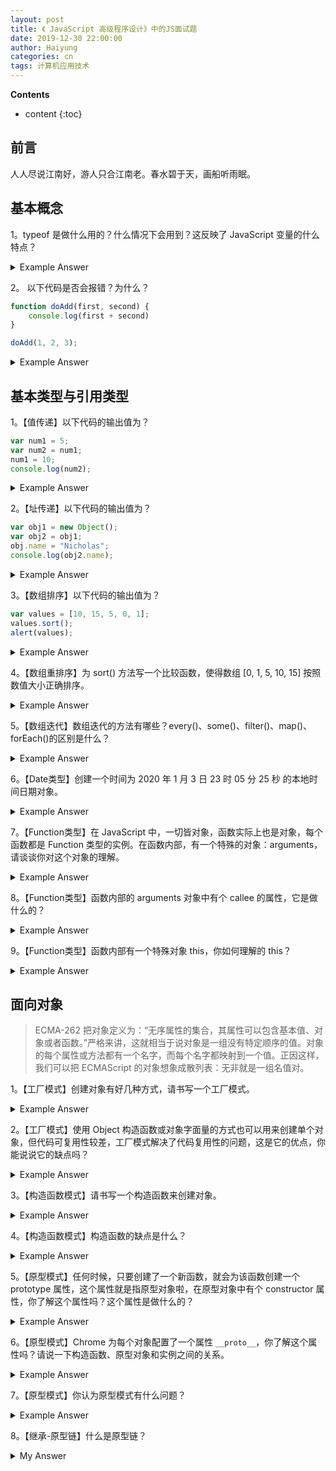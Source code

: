 ```yaml
---
layout: post
title: 《 JavaScript 高级程序设计》中的JS面试题
date: 2019-12-30 22:00:00
author: Haiyung
categories: cn
tags: 计算机应用技术
--- 
```


__Contents__

* content
{:toc}

## 前言

人人尽说江南好，游人只合江南老。春水碧于天，画船听雨眠。

## 基本概念

1。typeof 是做什么用的？什么情况下会用到？这反映了 JavaScript 变量的什么特点？

<details>
<summary>Example Answer</summary>
<p class="answer">
答： typeof 是用来检测变量的数据类型的。JavaScript 中有 5 种基本数据类型和 1 种复杂数据类型，分别是 Undefined、Null、Boolean、Number、String 和 Object，JS不支持创建自定义类型。更重要的是，JS 的变量是松散类型的，所谓松散类型就是可以用来保存任何类型的数据，鉴于此，当面对一个变量，我们想要获得它的变量类型时，typeof 就派上用场了。
</p>
</details>

2。 以下代码是否会报错？为什么？

```javascript
function doAdd(first, second) {
    console.log(first + second)
}

doAdd(1, 2, 3);
```

<details>
<summary>Example Answer</summary>
<p class="answer">
答：不会；JavaScript 中函数的参数与大多数其他语言的参数不同， JS 函数不介意传递进来多少个参数，也不在乎传进来的参数是什么类型。也就是说，即便你定义了只接收两个参数，在调用这个函数时也未必一定传递两个参数，可以传递一个、三个甚至不传递参数，而解析器永远不会有任何怨言。之所以会这样，原因是 JS 中函数的参数在内部是用一个数组来表示的，函数接收的始终都是这个数组，而不关心数组中包含哪些参数，在函数体内可以通过 arguments 对象来访问这个参数数组，从而可以获取到传递给函数的每一个参数。
</p>
</details>

## 基本类型与引用类型

1。【值传递】以下代码的输出值为？

```javascript
var num1 = 5;
var num2 = num1;
num1 = 10;
console.log(num2);
```

<details>
<summary>Example Answer</summary>
<p class="answer">
答： 在此，num1 中保存的值是 5。当使用 num1 的值来初始化 num2 时， num2 中也保存了值 5，但 num2 中的 5 和 num1 中的 5是完全独立的，该值知识 num1 中 5 的一个副本，此后，这两个变量不会相互影响。
</p>
</details>

2。【址传递】以下代码的输出值为？

```javascript
var obj1 = new Object();
var obj2 = obj1;
obj.name = "Nicholas";
console.log(obj2.name);
```

<details>
<summary>Example Answer</summary>
<p class="answer">
答： 变量 obj1 保存了一个对象的新实例，然后，这个值被复制到了 obj2 中，此时 obj1 和 obj2 都指向同一个对象，这样，当 obj1 添加了 name 属性后，可以通过 obj2 来访问这个属性，因为这两个变量引用的都是同一个对象。
</p>
</details>

3。【数组排序】以下代码的输出值为？

```javascript
var values = [10, 15, 5, 0, 1];
values.sort();
alert(values);
```

<details>
<summary>Example Answer</summary>
<p class="answer">
答： 0,1,10,15,5。<br>
<br>
原因： 数组中有 sort() 方法，默认按升序排列数组项，sort() 方法会调用每隔数组项的 toString() 转型方法，然后比较得到的字符串，以确定如何排序。即时数组中每一项都是数值，sort() 方法比较的也是字符串。
</p>
</details>

4。【数组重排序】为 sort() 方法写一个比较函数，使得数组 [0, 1, 5, 10, 15] 按照数值大小正确排序。

<details>
<summary>Example Answer</summary>
<p class="answer">
答： 由于 sort() 方法默认仅会通过测试字符串的结果改变原来的顺序，这在很多情况下并不是我们需要的方案，因此 sort() 方法可以接收一个比较函数作为参数，以便我们指定哪个值位于哪个值的前面。
</p>
<pre class="answer">
// javascript
function compare(value1, value2) {
    if (value1 < value2) {
        return -1;
    } else if (value1 > value2) {
        return 1;
    } else {
        return 0;
    }
}

var values = [0, 1, 5, 10, 15];
values.sort(compare);
alert(values);
</pre>
</details>

5。【数组迭代】数组迭代的方法有哪些？every()、some()、filter()、map()、forEach()的区别是什么？

<details>
<summary>Example Answer</summary>
<pre class="answer">
答：ES5 为数组定义了 5 个迭代方法，每个方法都接收两个参数：➀要在每一项上运行的参数➁[可选项]运行该函数的作用域对象。

every()：对数组中的每一项运行给定函数，如果该函数对每一项都返回 true，则返回 true。

some()：对数组中的每一项运行给定函数，如果该函数对其中一项返回 true，则返回 true。

filter()：对数组中的每一项运行给定函数，返回该函数会返回 true 的项组成的数组。

map()：对数组中的每一项运行给定函数，返回每次函数调用的结果组成的数组。

forEach()：对数组中的每一项运行给定函数。这个方法没有返回值。

这些方法都不会修改原数组包含的值。
</pre>
</details>

6。【Date类型】创建一个时间为 2020 年 1 月 3 日 23 时 05 分 25 秒 的本地时间日期对象。

<details>
<summary>Example Answer</summary>
<p class="answer">
答：var someDate = new Date(Date.parse("2020-01-03T23:05:25"));<br>
或：var someDate = new Date(2020, 0, 3, 23, 05, 25);
</p>
</details>

7。【Function类型】在 JavaScript 中，一切皆对象，函数实际上也是对象，每个函数都是 Function 类型的实例。在函数内部，有一个特殊的对象：arguments，请谈谈你对这个对象的理解。

<details>
<summary>Example Answer</summary>
<p class="answer">
答：JavaScript 中的函数不介意传递进来多少个参数，当调用某一个函数时，传递参数多了、少了都无所谓，原因是 JavaScript 中的参数内部是用一个数组来表示的，函数接收到的始终是这个数组，而不关心数组中包含哪些参数，如果这个数组中不包含任何元素，无所谓，如果包含多个元素，也没有问题。<br>
<br>
在函数体内，可以通过 arguments 这个对象来访问这个参数数组。
</p>
</details>

8。【Function类型】函数内部的 arguments 对象中有个 callee 的属性，它是做什么的？

<details>
<summary>Example Answer</summary>
<p class="answer">
答：arguments 中的 callee 属性是一个指针，指向拥有这个 arguments 对象的函数。
</p>
</details>

9。【Function类型】函数内部有一个特殊对象 this，你如何理解的 this？

<details>
<summary>Example Answer</summary>
<p class="answer">
答：this 引用的是函数据以执行的环境对象。
</p>
</details>

## 面向对象

> ECMA-262 把对象定义为：“无序属性的集合，其属性可以包含基本值、对象或者函数。”严格来讲，这就相当于说对象是一组没有特定顺序的值。对象的每个属性或方法都有一个名字，而每个名字都映射到一个值。正因这样，我们可以把 ECMAScript 的对象想象成散列表：无非就是一组名值对。

1。【工厂模式】创建对象有好几种方式，请书写一个工厂模式。

<details>
<summary>Example Answer</summary>
<pre class="answer">
// javascript
function createPerson(name, age, job) {
    var o = new Object();
    o.name = name;
    o.age = age;
    o.job = job;
    o.sayName = function() {
        alert(this.name);
    };
    return o;
}

var person1 = createPerson("Nicholars", 29, "Software Engineer");
</pre>
</details>

2。【工厂模式】使用 Object 构造函数或对象字面量的方式也可以用来创建单个对象，但代码可复用性较差，工厂模式解决了代码复用性的问题，这是它的优点，你能说说它的缺点吗？

<details>
<summary>Example Answer</summary>
<p class="answer">
答：工厂模式虽然解决了创建多个相似对象的问题，但却没有解决对象识别问题，即怎样知道一个对象的类型。<br>
<br>
这也是构造函数之所以出现的原因。
</p>
</details>

3。【构造函数模式】请书写一个构造函数来创建对象。

<details>
<summary>Example Answer</summary>
<pre class="answer">
// javascript
function Person(name, age, job) {
    this.name = name;
    this.age = age;
    this.job = job;
    this.sayName = function() {
        alert(this.name);
    };
}

var person1 = new Person("Nicholars", 29, "Software Engineer");
</pre>
</details>

4。【构造函数模式】构造函数的缺点是什么？

<details>
<summary>Example Answer</summary>
<p class="answer">
答：构造函数的主要问题，在于每个方法都要在每个实例上重新创建一遍，假如 Person 构造函数中有个 sayName 的函数，那么此时使用构造函数创建出的每个实例，都要重新创建一遍该方法。在 JavaScript 中，函数是 Function 引用类型的对象，因此，实际上，每个实例中的方法并不是同一个实例，尽管每个方法的运行机制、逻辑是相同的。这会造成不同的作用域链和标识符解析、资源浪费。<br>
<br>
这些问题可以使用原型模式解决。
</p>
</details>

5。【原型模式】任何时候，只要创建了一个新函数，就会为该函数创建一个 prototype 属性，这个属性就是指原型对象啦，在原型对象中有个 constructor 属性，你了解这个属性吗？这个属性是做什么的？

<details>
<summary>Example Answer</summary>
<p class="answer">
答：这个属性包含一个执行 prototype 属性所在函数的指针。例如 Person 构造函数中有 prototype 属性，该 prototype 属性中有个 constructor（构造函数）属性，这个属性执行 Person 构造函数。
</p>
</details>

6。【原型模式】Chrome 为每个对象配置了一个属性 `__proto__`，你了解这个属性吗？请说一下构造函数、原型对象和实例之间的关系。

<details>
<summary>Example Answer</summary>
<p class="answer">
答：当调用构造函数创建一个新实例后，该实例内部将包含一个指针指向构造函数的原型对象，这个指针在 ES5 标准中称为 [[Prototype]]，不过，FireFox、Safari 和 Chrome 在每一个对象上都支持一个属性 `__proto__`，用以在对象上访问原型对象。<br>
<br>
构造函数、原型和实例的关系：每个构造函数都有一个原型对象，原型对象都包含一个指向构造函数的指针，而实例都包含一个指向原型对象的内部指针。
</p>
</details>

7。【原型模式】你认为原型模式有什么问题？

<details>
<summary>Example Answer</summary>
<p class="answer">
答：首先，它省略了为构造函数传递初始化参数这一环节，结果所有实例在默认情况下都将取得相同的属性值，这在某种程度上会带来一些不方便。<br>
<br>
其次，原型模式中最大的问题是属性被所有实例共享。这种共享对于函数来说非常合适，N 个实例可以共享一个函数，对于包含基本值的属性也还说得过去，你可以通过在实例上添加一个同名属性来覆盖原型中的属性，但是对于包含引用类型值（比如 Array 的实例）的属性，问题比较突出。由于原型中的属性共享的本性，导致任何一个实例修改原型所在的属性值，该值所在的全部实例，都将被修改。危害极大。<br>
<br>
这就是为什么通行的做法中，大多组合使用构造函数模式和原型模式，实例属性都在构造函数中定义，而由所有实例共享的属性和方法则是在原型中定义。
</p>
</details>

8。【继承-原型链】什么是原型链？

<details>
<summary>My Answer</summary>
<p class="answer">
答：原型链就是让构造函数的原型对象指向另一个构造函数的实例，该实例包含指向原型对象的指针，而该指针又指向另另一个构造函数的实例，如此层层递进，就构成了实例与原型的链条，这就是所谓的原型链。
</p>
</details>

